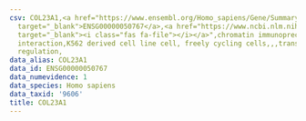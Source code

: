 ```yaml
---
csv: COL23A1,<a href="https://www.ensembl.org/Homo_sapiens/Gene/Summary?db=core;g=ENSG00000050767"
  target="_blank">ENSG00000050767</a>,<a href="https://www.ncbi.nlm.nih.gov/pubmed/23959860"
  target="_blank"><i class="fas fa-file"></i></a>",chromatin immunoprecipitation assay,direct
  interaction,K562 derived cell line cell, freely cycling cells,,,transcriptional
  regulation,
data_alias: COL23A1
data_id: ENSG00000050767
data_numevidence: 1
data_species: Homo sapiens
data_taxid: '9606'
title: COL23A1
---
```

